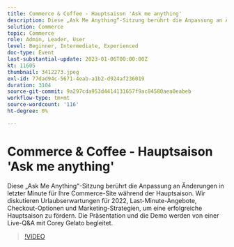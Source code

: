 ```yaml
---
title: Commerce & Coffee - Hauptsaison 'Ask me anything'
description: Diese „Ask Me Anything“-Sitzung berührt die Anpassung an Änderungen in letzter Minute für Ihre Commerce-Site während der Hauptsaison. Wir diskutieren Urlaubserwartungen für 2022, Last-Minute-Angebote, Checkout-Optionen und Marketing-Strategien, um eine erfolgreiche Hauptsaison zu fördern. Die Präsentation und die Demo werden von einer Live-Q&A mit Corey Gelato begleitet.
solution: Commerce
topic: Commerce
role: Admin, Leader, User
level: Beginner, Intermediate, Experienced
doc-type: Event
last-substantial-update: 2023-01-06T00:00:00Z
kt: 11605
thumbnail: 3412273.jpeg
exl-id: 77dad94c-5671-4eab-a1b2-d924af236019
duration: 3104
source-git-commit: 9a297cda953d4414131657f9ac84580aea0eabeb
workflow-type: tm+mt
source-wordcount: '116'
ht-degree: 0%

---
```


# Commerce &amp; Coffee - Hauptsaison &#39;Ask me anything&#39;

Diese „Ask Me Anything“-Sitzung berührt die Anpassung an Änderungen in letzter Minute für Ihre Commerce-Site während der Hauptsaison. Wir diskutieren Urlaubserwartungen für 2022, Last-Minute-Angebote, Checkout-Optionen und Marketing-Strategien, um eine erfolgreiche Hauptsaison zu fördern. Die Präsentation und die Demo werden von einer Live-Q&amp;A mit Corey Gelato begleitet.

>[!VIDEO](https://video.tv.adobe.com/v/3412273/?quality=12&learn=on)
